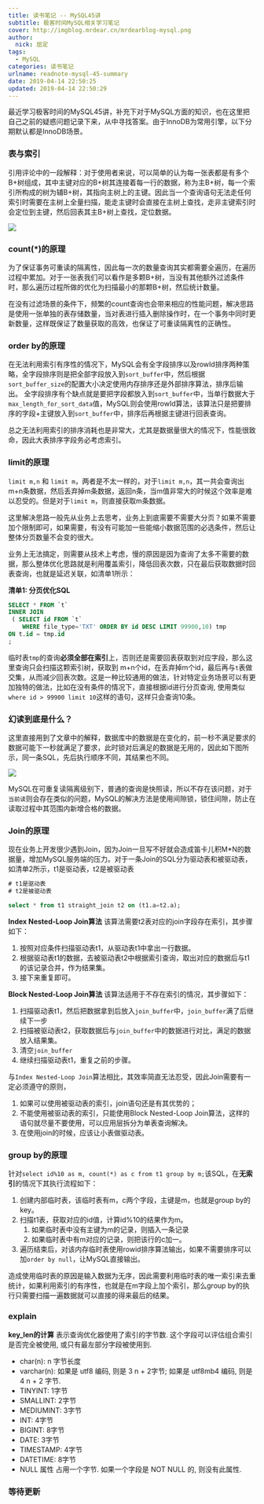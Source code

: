 ```yaml
---
title: 读书笔记 -- MySQL45讲
subtitle: 极客时间MySQL相关学习笔记
cover: http://imgblog.mrdear.cn/mrdearblog-mysql.png
author: 
  nick: 屈定
tags:
  - MySQL
categories: 读书笔记
urlname: readnote-mysql-45-summary
date: 2019-04-14 22:50:25
updated: 2019-04-14 22:50:29
---
```


最近学习极客时间的MySQL45讲，补充下对于MySQL方面的知识，也在这里把自己之前的疑惑问题记录下来，从中寻找答案。由于InnoDB为常用引擎，以下分期默认都是InnoDB场景。

### 表与索引
引用评论中的一段解释：对于使用者来说，可以简单的认为每一张表都是有多个B+树组成，其中主键对应的B+树其连接着每一行的数据，称为主B+树，每一个索引所构成的树为辅B+树，其指向主树上的主键。因此当一个查询语句无法走任何索引时需要在主树上全量扫描，能走主键时会直接在主树上查找，走非主键索引时会定位到主键，然后回表其主B+树上查找，定位数据。

![](http://imgblog.mrdear.cn/1555168911.png)


### count(*)的原理
为了保证事务可重读的隔离性，因此每一次的数量查询其实都需要全遍历，在遍历过程中累加。对于一张表我们可以看作是多颗B+树，当没有其他额外过滤条件时，那么遍历过程所做的优化为扫描最小的那颗B+树，然后统计数量。

在没有过滤场景的条件下，频繁的count查询也会带来相应的性能问题，解决思路是使用一张单独的表存储数量，当对表进行插入删除操作时，在一个事务中同时更新数量，这样既保证了数量获取的高效，也保证了可重读隔离性的正确性。

### order by的原理
在无法利用索引有序性的情况下，MySQL会有全字段排序以及rowId排序两种策略，全字段排序则是把全部字段放入到`sort_buffer`中，然后根据`sort_buffer_size`的配置大小决定使用内存排序还是外部排序算法，排序后输出。
全字段排序有个缺点就是要把字段都放入到`sort_buffer`中，当单行数据大于`max_length_for_sort_data`值，MySQL则会使用rowId算法，该算法只是把要排序的字段+主键放入到`sort_buffer`中，排序后再根据主键进行回表查询。

总之无法利用索引的排序消耗也是非常大，尤其是数据量很大的情况下，性能很致命，因此大表排序字段务必考虑索引。

### limit的原理
`limit m,n` 和 `limit m`，两者是不太一样的，对于`limit m,n`，其一共会查询出m+n条数据，然后丢弃掉m条数据，返回n条，当m值非常大的时候这个效率是难以忍受的。但是对于`limit m`，则直接获取m条数据。

这里解决思路一般先从业务上去思考，业务上到底需要不需要大分页？如果不需要加个限制即可，如果需要，有没有可能加一些能缩小数据范围的必选条件，然后让整体分页数量不会变的很大。

业务上无法搞定，则需要从技术上考虑，慢的原因是因为查询了太多不需要的数据，那么整体优化思路就是利用覆盖索引，降低回表次数，只在最后获取数据时回表查询，也就是延迟关联，如清单1所示：

**清单1: 分页优化SQL**
```sql
SELECT * FROM `t` 
INNER JOIN
 ( SELECT id FROM `t` 
    WHERE file_type='TXT' ORDER BY id DESC LIMIT 99900,10) tmp
ON t.id = tmp.id
;
```
临时表`tmp`的查询**必须全部在索引**上，否则还是需要回表获取到对应字段，那么这里查询只会扫描这颗索引树，获取到 m+n个id，在丢弃掉m个id，最后再与`t`表做交集，从而减少回表次数。这是一种比较通用的做法，针对特定业务场景可以有更加独特的做法，比如在没有条件的情况下，直接根据id进行分页查询, 使用类似`where id > 99900 limit 10`这样的语句，这样只会查询10条。

### 幻读到底是什么？
这里直接用到了文章中的解释，数据库中的数据是在变化的，前一秒不满足要求的数据可能下一秒就满足了要求，此时锁对后满足的数据是无用的，因此如下图所示，同一条SQL，先后执行顺序不同，其结果也不同。

![](http://imgblog.mrdear.cn/1555244207.png?imageMogr2/thumbnail/!100p)

MySQL在可重复读隔离级别下，普通的查询是快照读，所以不存在该问题，对于`当前读`则会存在类似的问题，MySQL的解决方法是使用间隙锁，锁住间隙，防止在读取过程中其范围内新增合格的数据。

### Join的原理
现在业务上开发很少遇到Join，因为Join一旦写不好就会造成笛卡儿积M*N的数据量，增加MySQL服务端的压力。对于一条Join的SQL分为驱动表和被驱动表，如清单2所示，t1是驱动表，t2是被驱动表

```sql
# t1是驱动表
# t2是被驱动表

select * from t1 straight_join t2 on (t1.a=t2.a);
```

**Index Nested-Loop Join算法**
该算法需要t2表对应的join字段存在索引，其步骤如下：

1. 按照对应条件扫描驱动表t1，从驱动表t1中拿出一行数据。
2. 根据驱动表t1的数据，去被驱动表t2中根据索引查询，取出对应的数据后与t1的该记录合并，作为结果集。
3. 接下来重复即可。

**Block Nested-Loop Join算法**
该算法适用于不存在索引的情况，其步骤如下：
1. 扫描驱动表t1，然后把数据拿到后放入`join_buffer`中，`join_buffer`满了后继续下一步
2. 扫描被驱动表t2，获取数据后与`join_buffer`中的数据进行对比，满足的数据放入结果集。
3. 清空`join_buffer`
4. 继续扫描驱动表t1，重复之前的步骤。

与`Index Nested-Loop Join`算法相比，其效率简直无法忍受，因此Join需要有一定必须遵守的原则，
1. 如果可以使用被驱动表的索引，join语句还是有其优势的；
2. 不能使用被驱动表的索引，只能使用Block Nested-Loop Join算法，这样的语句就尽量不要使用，可以应用层拆分为单表查询解决。
3. 在使用join的时候，应该让小表做驱动表。

### group by的原理
针对`select id%10 as m, count(*) as c from t1 group by m;`该SQL，在**无索引**的情况下其执行流程如下：

1. 创建内部临时表，该临时表有m，c两个字段，主键是m，也就是group by的key。
2. 扫描t1表，获取对应的id值，计算id%10的结果作为m。
    1. 如果临时表中没有主键为m的记录，则插入一条记录
    2. 如果临时表中有m对应的记录，则把该行的c加一。
3. 遍历结束后，对该内存临时表使用rowid排序算法输出，如果不需要排序可以加`order by null`，让MySQL直接输出。

造成使用临时表的原因是输入数据为无序，因此需要利用临时表的唯一索引来去重统计，如果利用索引的有序性，也就是在m字段上加个索引，那么group by的执行只需要扫描一遍数据就可以直接的得来最后的结果。

### explain

**key_len的计算**
表示查询优化器使用了索引的字节数. 这个字段可以评估组合索引是否完全被使用, 或只有最左部分字段被使用到.
- char(n): n 字节长度
- varchar(n): 如果是 utf8 编码, 则是 3 n + 2字节; 如果是 utf8mb4 编码, 则是 4 n + 2 字节.
- TINYINT: 1字节
- SMALLINT: 2字节
- MEDIUMINT: 3字节
- INT: 4字节
- BIGINT: 8字节
- DATE: 3字节
- TIMESTAMP: 4字节
- DATETIME: 8字节
- NULL 属性 占用一个字节. 如果一个字段是 NOT NULL 的, 则没有此属性.


### 等待更新
